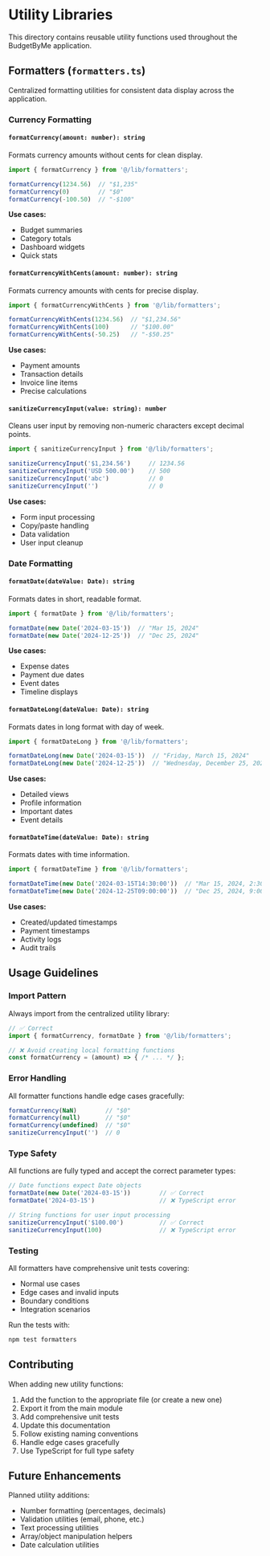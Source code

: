 # Utility Libraries

This directory contains reusable utility functions used throughout the BudgetByMe application.

## Formatters (`formatters.ts`)

Centralized formatting utilities for consistent data display across the application.

### Currency Formatting

#### `formatCurrency(amount: number): string`
Formats currency amounts without cents for clean display.

```typescript
import { formatCurrency } from '@/lib/formatters';

formatCurrency(1234.56)  // "$1,235"
formatCurrency(0)        // "$0" 
formatCurrency(-100.50)  // "-$100"
```

**Use cases:**
- Budget summaries
- Category totals
- Dashboard widgets
- Quick stats

#### `formatCurrencyWithCents(amount: number): string`
Formats currency amounts with cents for precise display.

```typescript
import { formatCurrencyWithCents } from '@/lib/formatters';

formatCurrencyWithCents(1234.56)  // "$1,234.56"
formatCurrencyWithCents(100)      // "$100.00"
formatCurrencyWithCents(-50.25)   // "-$50.25"
```

**Use cases:**
- Payment amounts
- Transaction details
- Invoice line items
- Precise calculations

#### `sanitizeCurrencyInput(value: string): number`
Cleans user input by removing non-numeric characters except decimal points.

```typescript
import { sanitizeCurrencyInput } from '@/lib/formatters';

sanitizeCurrencyInput('$1,234.56')     // 1234.56
sanitizeCurrencyInput('USD 500.00')    // 500
sanitizeCurrencyInput('abc')           // 0
sanitizeCurrencyInput('')              // 0
```

**Use cases:**
- Form input processing
- Copy/paste handling
- Data validation
- User input cleanup

### Date Formatting

#### `formatDate(dateValue: Date): string`
Formats dates in short, readable format.

```typescript
import { formatDate } from '@/lib/formatters';

formatDate(new Date('2024-03-15'))  // "Mar 15, 2024"
formatDate(new Date('2024-12-25'))  // "Dec 25, 2024"
```

**Use cases:**
- Expense dates
- Payment due dates
- Event dates
- Timeline displays

#### `formatDateLong(dateValue: Date): string`
Formats dates in long format with day of week.

```typescript
import { formatDateLong } from '@/lib/formatters';

formatDateLong(new Date('2024-03-15'))  // "Friday, March 15, 2024"
formatDateLong(new Date('2024-12-25'))  // "Wednesday, December 25, 2024"
```

**Use cases:**
- Detailed views
- Profile information
- Important dates
- Event details

#### `formatDateTime(dateValue: Date): string`
Formats dates with time information.

```typescript
import { formatDateTime } from '@/lib/formatters';

formatDateTime(new Date('2024-03-15T14:30:00'))  // "Mar 15, 2024, 2:30 PM"
formatDateTime(new Date('2024-12-25T09:00:00'))  // "Dec 25, 2024, 9:00 AM"
```

**Use cases:**
- Created/updated timestamps
- Payment timestamps
- Activity logs
- Audit trails

## Usage Guidelines

### Import Pattern
Always import from the centralized utility library:

```typescript
// ✅ Correct
import { formatCurrency, formatDate } from '@/lib/formatters';

// ❌ Avoid creating local formatting functions
const formatCurrency = (amount) => { /* ... */ };
```

### Error Handling
All formatter functions handle edge cases gracefully:

```typescript
formatCurrency(NaN)        // "$0"
formatCurrency(null)       // "$0" 
formatCurrency(undefined)  // "$0"
sanitizeCurrencyInput('')  // 0
```

### Type Safety
All functions are fully typed and accept the correct parameter types:

```typescript
// Date functions expect Date objects
formatDate(new Date('2024-03-15'))        // ✅ Correct
formatDate('2024-03-15')                  // ❌ TypeScript error

// String functions for user input processing
sanitizeCurrencyInput('$100.00')          // ✅ Correct
sanitizeCurrencyInput(100)                // ❌ TypeScript error
```

### Testing
All formatters have comprehensive unit tests covering:
- Normal use cases
- Edge cases and invalid inputs
- Boundary conditions
- Integration scenarios

Run the tests with:
```bash
npm test formatters
```

## Contributing

When adding new utility functions:

1. Add the function to the appropriate file (or create a new one)
2. Export it from the main module
3. Add comprehensive unit tests
4. Update this documentation
5. Follow existing naming conventions
6. Handle edge cases gracefully
7. Use TypeScript for full type safety

## Future Enhancements

Planned utility additions:
- Number formatting (percentages, decimals)
- Validation utilities (email, phone, etc.)
- Text processing utilities
- Array/object manipulation helpers
- Date calculation utilities